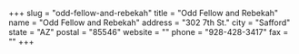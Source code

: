 +++
slug = "odd-fellow-and-rebekah"
title = "Odd Fellow and Rebekah"
name = "Odd Fellow and Rebekah"
address = "302 7th St."
city = "Safford"
state = "AZ"
postal = "85546"
website = ""
phone = "928-428-3417"
fax = ""
+++
